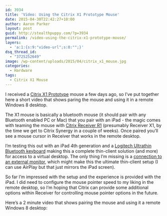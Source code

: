 ```yaml
---
id: 3934
title: 'Video: Using the Citrix X1 Prototype Mouse'
date: 2015-04-30T22:42:27+10:00
author: Aaron Parker
layout: post
guid: http://stealthpuppy.com/?p=3934
permalink: /video-using-the-citrix-x1-prototype-mouse/
layers:
  - 'a:1:{s:9:"video-url";s:0:"";}'
dsq_thread_id:
  - "3725252649"
image: /wp-content/uploads/2015/04/citrix_x1_mouse.jpg
categories:
  - Hardware
tags:
  - Citrix X1 Mouse
---
```

I received a [Citrix X1 Prototype](http://www.citrix.com/go/citrix-mouse.html) mouse a few days ago, so I&#8217;ve put together here a short video that shows paring the mouse and using it in a remote Windows 8 desktop.

The X1 mouse is basically a bluetooth mouse (it should pair with any Bluetooth enabled PC or Mac) that you pair with an iPad - the magic comes with teaming the mouse with [Citrix Receiver R1](https://itunes.apple.com/au/app/r1/id491797345?mt=8) (presumably Receiver X1, by the time we get to Citrix Synergy in a couple of weeks). Once paired you&#8217;ll see a mouse cursor in Receiver that works in the remote desktop.

I&#8217;m testing this out with an iPad 4th generation and a [Logitech Ultrathin Bluetooth keyboard](http://www.logitech.com/en-au/product/ultrathin-keyboard-cover) making this a complete thin-client solution (and more) for access to a virtual desktop. The only thing I&#8217;m missing is a [connection to an external monitor](http://store.apple.com/au/product/MD826AM/A/lightning-digital-av-adapter), which might make this the ultimate thin-client setup (I can use AirPlay but that just mirrors the iPad screen).

So far I&#8217;m impressed with the setup and the experience is provided with the iPad. I did need to configure the mouse pointer speed to my liking in the remote desktop, so I&#8217;m hoping that Citrix can provide some additional options within Receiver for controlling mouse pointer options in the future.

Here&#8217;s a 2 minute video that shows pairing the mouse and using it a remote Windows 8 desktop: